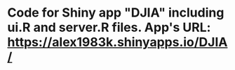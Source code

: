 # Code for Shiny app "DJIA" including ui.R and server.R files. App's URL: https://alex1983k.shinyapps.io/DJIA/
